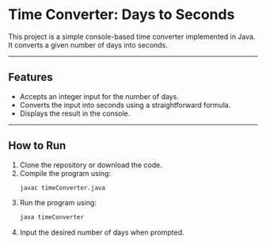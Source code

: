 # Time Converter: Days to Seconds
This project is a simple console-based time converter implemented in Java. It converts a given number of days into seconds.

---

## Features
- Accepts an integer input for the number of days.
- Converts the input into seconds using a straightforward formula.
- Displays the result in the console.
---

## How to Run
1. Clone the repository or download the code.
2. Compile the program using:
   ```bash
   javac timeConverter.java
   ```
3. Run the program using:
   ```bash
   java timeConverter
   ```
4. Input the desired number of days when prompted.
